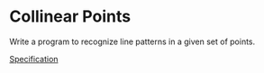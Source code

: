 # Collinear Points

Write a program to recognize line patterns in a given set of points.

[Specification](https://coursera.cs.princeton.edu/algs4/assignments/collinear/specification.php)